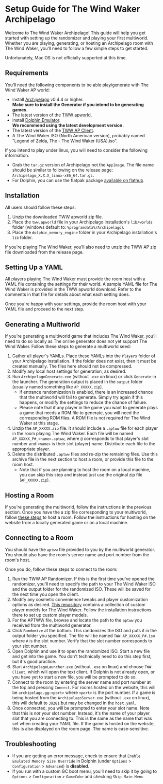# Setup Guide for The Wind Waker Archipelago

Welcome to The Wind Waker Archipelago! This guide will help you get started with setting up the randomizer and playing
your first multiworld. Whether you are playing, generating, or hosting an Archipelago room with The Wind Waker, you'll
need to follow a few simple steps to get started.

Unfortunately, Mac OS is not officially supported at this time.

## Requirements

You'll need the following components to be able play/generate with The Wind Waker AP world:
* Install [Archipelago](https://github.com/ArchipelagoMW/Archipelago/releases) v0.4.4 or higher.\
    **Make sure to install the Generator if you intend to be generating games.**
* The latest version of the [TWW apworld](https://github.com/tanjo3/tww_apworld/releases/latest).
* Install [Dolphin Emulator](https://dolphin-emu.org/download/).\
    **We recommend using the latest development version.**
* The latest version of the [TWW AP Client](https://github.com/tanjo3/wwrando/releases/latest).
* A The Wind Waker ISO (North American version), probably named "Legend of Zelda, The - The Wind Waker (USA).iso".

If you intend to play under linux, you will need to consider the following information.
* Grab the `tar.gz` version of Archipelago not the `AppImage`. The file name should be similar to following on the
release page: `Archipelago_X.X.X_linux-x86_64.tar.gz`.
* For Dolphin, you can use the flatpak package [available on flathub](https://flathub.org/apps/org.DolphinEmu.dolphin-emu).

## Installation
All users should follow these steps:
1. Unzip the downloaded TWW apworld zip file.
2. Place the `tww.apworld` file in your Archipelago installation's `lib/worlds` folder (windows default to:
`%programdata%/Archipelago`).
3. Place the `dolphin_memory_engine` folder in your Archipelago installation's `lib` folder.

If you're playing The Wind Waker, you'll also need to unzip the TWW AP zip file downloaded from the release page.

## Setting Up a YAML
All players playing The Wind Waker must provide the room host with a YAML file containing the settings for their world.
A sample YAML file for The Wind Waker is provided in the TWW apworld download. Refer to the comments in that file for
details about what each setting does.

Once you're happy with your settings, provide the room host with your YAML file and proceed to the next step.

## Generating a Multiworld
If you're generating a multiworld game that includes The Wind Waker, you'll need to do so locally as The online
generator does not yet support The Wind Waker. Follow these steps to generate a multiworld seed:
1. Gather all player's YAMLs. Place these YAMLs into the `Players` folder of your Archipelago installation. If the
folder does not exist, then it must be created manually. The files here should not be compressed.
2. Modify any local host settings for generation, as desired.
3. Run `ArchipelagoGenerate.exe` (without `.exe` on linux) or click `Generate` in the launcher. The generation output
is placed in the `output` folder (usually named something like `AP_XXXXX.zip`).
    * If entrance randomization is enabled, there is an increased chance that the multiworld will fail to generate.
    Simply try again if this happens, or modify the settings to reduce the chance of failure.
    * Please note that if any player in the game you want to generate plays a game that needs a ROM file to generate,
    you will need the corresponding ROM files. A ROM file is not required for The Wind Waker at this stage.
4. Unzip the `AP_XXXXX.zip` file. It should include a `.aptww` file for each player in the room playing The Wind Waker.
Each file will be named `AP_XXXXX_P#_<name>.aptww`, where `@` corresponds to that player's slot number and `<name>` is
their slot (player) name. Distribute each file to the appropriate player.
5. Delete the distributed `.aptww` files and re-zip the remaining files. Use this archive file in the next section to
host a room, or provide this file to the room host.
    * Note that if you are planning to host the room on a local machine, you can skip this step and instead just use the
    original zip file (`AP_XXXXX.zip`).

## Hosting a Room
If you're generating the multiworld, follow the instructions in the previous section. Once you have the a zip file
corresponding to your multiworld, follow
[these steps](https://archipelago.gg/tutorial/Archipelago/setup/en#hosting-an-archipelago-server) to host a room.
Follow the instructions for hosting on the website from a locally generated game or on a local machine.

## Connecting to a Room
You should have the `aptww` file provided to you by the multiworld generator. You should also have the room's
server name and port number from the room's host.

Once you do, follow these steps to connect to the room:
1. Run the TWW AP Randomizer. If this is the first time you've opened the randomizer, you'll need to specify the path to
your The Wind Waker ISO and the output folder for the randomized ISO. These will be saved for the next time you open the
client.
2. Modify any cosmetic convenience tweaks and player customization options as desired.
[This repository](https://github.com/Sage-of-Mirrors/Custom-Wind-Waker-Player-Models) contains a collection of custom
player models for The Wind Waker. Follow the installation instructions there to set up custom player models.
3. For the APTWW file, browse and locate the path to the `aptww` you received from the multiworld generator.
4. Click `Randomize` at the bottom. This randomizes the ISO and puts it in the output folder you specified. The file
will be named `TWW AP_XXXXX_P#.iso` where `#` is the slot number. Verify that the slot number corresponds to your
slot number.
5. Open Dolphin and use it to open the randomized ISO. Start a new file and get into the game. You don't technically
need to do this step first, but it's good practice.
6. Start `ArchipelagoLauncher.exe` (without `.exe` on linux) and choose `TWW Client`, which will open the text client.
If Dolphin is not already open, or you have yet to start a new file, you will be prompted to do so.
7. Connect to the room by entering the server name and port number at the top and pressing `Connect`. For rooms hosted
on the website, this will be `archipelago.gg:<port>` where `<port>` is the port number. If a game is being hosted from
the `ArchipelagoServer.exe` (without `.exe` on linux), this will default to `38281` but may be changed in the `host.yaml`.
8. Once connected, you will be prompted to enter your slot name. Note that this is *not* your slot number. Instead, it's
the name of your player slot that you are connecting to. This is the same as the name that was set when creating your
YAML file. If the game is hosted on the website, this is also displayed on the room page. The name is case-sensitive.

## Troubleshooting

* If you are getting an error message, check to ensure that `Enable Emulated Memory Size Override` in Dolphin
(under `Options` > `Configuration` > `Advanced`) is **disabled**.
* If you run with a custom GC boot menu, you'll need to skip it by going to `Options` > `Configuration` > `GameCube`
and checking `Skip Main Menu`.

